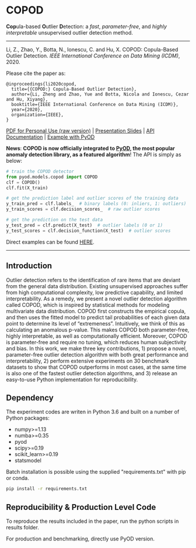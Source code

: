 # COPOD

**Cop**ula-based **O**utlier **D**etection: a _fast_, _parameter-free_, and _highly interpretable_ unsupervised outlier detection method.

---

Li, Z., Zhao, Y., Botta, N., Ionescu, C. and Hu, X. COPOD: Copula-Based Outlier Detection. _IEEE International Conference on Data Mining (ICDM)_, 2020.

Please cite the paper as:

    @inproceedings{li2020copod,
      title={{COPOD:} Copula-Based Outlier Detection},
      author={Li, Zheng and Zhao, Yue and Botta, Nicola and Ionescu, Cezar and Hu, Xiyang},
      booktitle={IEEE International Conference on Data Mining (ICDM)},
      year={2020},
      organization={IEEE},
    }

[PDF for Personal Use (raw version)](https://www.andrew.cmu.edu/user/yuezhao2/papers/20-icdm-copod-preprint.pdf) |
[Presentation Slides](https://github.com/winstonll/COPOD) |
[API Documentation](https://pyod.readthedocs.io/en/latest/pyod.models.html#pyod-models-copod-module) |
[Example with PyOD](https://github.com/yzhao062/pyod/blob/master/examples/copod_example.py)

**News**: **COPOD is now officially integrated to [PyOD](https://github.com/yzhao062/pyod), the most popular anomaly detection library, as a featured algorithm**!
The API is simply as below:

```python
# train the COPOD detector
from pyod.models.copod import COPOD
clf = COPOD()
clf.fit(X_train)

# get the prediction label and outlier scores of the training data
y_train_pred = clf.labels_  # binary labels (0: inliers, 1: outliers)
y_train_scores = clf.decision_scores_  # raw outlier scores

# get the prediction on the test data
y_test_pred = clf.predict(X_test)  # outlier labels (0 or 1)
y_test_scores = clf.decision_function(X_test)  # outlier scores
```

Direct examples can be found [HERE](https://github.com/yzhao062/pyod/blob/master/examples/copod_example.py).

---

## Introduction

Outlier detection refers to the identification of rare items that are deviant from the general data distribution.
Existing unsupervised approaches suffer from high computational complexity, low predictive capability, and limited interpretability.
As a remedy, we present a novel outlier detection algorithm called COPOD, which is inspired by statistical methods for modeling multivariate data distribution.
COPOD first constructs the empirical copula, and then uses the fitted model to predict tail probabilities of each given data point to determine its level of “extremeness”.
Intuitively, we think of this as calculating an anomalous p-value. This makes COPOD both parameter-free, highly interpretable, as well as computationally efficient.
Moreover, COPOD is parameter-free and require no tuning, which reduces human subjectivity and bias.
In this work, we make three key contributions, 1) propose a novel, parameter-free outlier detection algorithm with both great performance and interpretability, 2) perform extensive experiments on 30 benchmark datasets to show that COPOD outperforms in most cases, at the same time is also one of the fastest outlier detection algorithms,
and 3) release an easy-to-use Python implementation for reproducibility.

## Dependency

The experiment codes are writen in Python 3.6 and built on a number of Python packages:

- numpy>=1.13
- numba>=0.35
- pyod
- scipy>=0.19
- scikit_learn>=0.19
- statsmodel

Batch installation is possible using the supplied "requirements.txt" with pip or conda.

```cmd
pip install -r requirements.txt
```

## Reproducibility & Production Level Code

To reproduce the results included in the paper, run the python scripts in results folder.

For production and benchmarking, directly use PyOD version.
